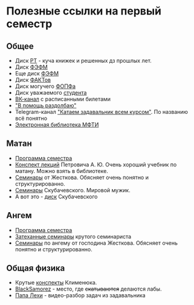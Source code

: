 # Полезные ссылки на первый семестр

## Общее

* Диск [РТ](https://disk.yandex.ru/d/7gi3IcRf-x6A9w) - куча книжек и решенных дз прошлых лет.
* Диск [ФЭФМ](https://cloud.mail.ru/public/A81Y/LKw1aaFQJ)
* Еще диск [ФЭФМ](https://drive.google.com/drive/u/0/folders/159WXL66iMOzPDDBFx9lLjBtDfc1KLtCs)
* Диск [ФАКТов](https://disk.yandex.ru/d/SOFt0CVHCrcjhg)
* Диск могучего [ФОПФа](https://drive.google.com/drive/folders/1SYLnCQ_b1udKujWBJ2v8--BDP8LXyjwT)
* Диск уважаемого [студента](https://disk.yandex.com/d/OKF8sL_f8K3oXA)
* [ВК-канал](https://vk.com/t_p_phystech) с расписанными билетами
* ["В помощь раздолбаю"](https://mipt1.ru/)
* Telegram-канал ["Катаем задавальник всем курсом"](t.me/joinchat/cUGBaoxrYl44MTdi). По названию всё понятно
* [Электронная библиотека МФТИ](https://books.mipt.ru/)

## Матан

* [Программа семестра](files/matan.pdf)
* [Конспект лекций](files/Petrovich.pdf) Петровича А. Ю. Очень хороший учебник по матану. Можно взять в библиотеке.
* [Семинары](https://drive.google.com/drive/folders/1T5LtSBCtAFTcAOP6i_xxy5Wg2y7A7vlz) от Жесткова.  Обясняет очень понятно и структурированно.
* [Семинары](https://www.youtube.com/watch?v=vXr7qtDXuvk&list=PLocvKxfon41Wvzo9ArMgWKnYlLe83TFb3) Скубачевского. Мировой мужик.
* А вот это - [диск](https://disk.yandex.ru/d/ZViQIMLaJqFUFg) Скубачевского

## Ангем

* [Программа семестра](files/angem.pdf)
* [Затеханные семинары](https://github.com/Alvant/GeomeSeminare/tree/master2022/seminars/geome) крутого семинариста
*  [Семинары](https://drive.google.com/drive/folders/1rCBwnkAgEuk76IrhmQzNRy_E8-4QuVb4) по ангему от господина Жесткова. Обясняет очень понятно и структурированно.

## Общая физика

* Крутые [конспекты](https://drive.google.com/drive/folders/1rxmmA-16jbHvikS479sKesFOf_IrivlH) Клименюка.
* [BlackSamorez](https://github.com/BlackSamorez/mipt_lab) - место, где ~~скатываются~~ делаются лабы.
* [Папа Лехи](https://rutube.ru/channel/39283630/) - видео-разбор задач из задавальника

